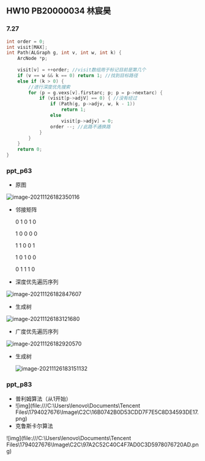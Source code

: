 ## HW10 PB20000034 林宸昊

### 7.27

```c
int order = 0;
int visit[MAX];
int Path(ALGraph g, int v, int w, int k) {
	ArcNode *p;
	
	visit[v] = ++order; //visit数组用于标记目前是第几个
	if (v == w && k == 0) return 1; //找到目标路径
	else if (k > 0) {
		//进行深度优先搜索
		for (p = g.vexs[v].firstarc; p; p = p->nextarc) {
			if (visit[p->adjV] == 0) { //没有经过
				if (Path(g, p->adjv, w, k - 1))
					return 1;
				else
					visit[p->adjv] = 0;
                order --; //此路不通换路
			}
		}
	}
	return 0;
}
```

### ppt_p63

- 原图

![image-20211126182350116](C:\Users\lenovo\AppData\Roaming\Typora\typora-user-images\image-20211126182350116.png)

- 邻接矩阵

  0 1 0 1 0

  1 0 0 0 0

  1 1 0 0 1

  1 0 1 0 0

  0 1 1 1 0

- 深度优先遍历序列

![image-20211126182847607](C:\Users\lenovo\AppData\Roaming\Typora\typora-user-images\image-20211126182847607.png)

- 生成树

![image-20211126183121680](C:\Users\lenovo\AppData\Roaming\Typora\typora-user-images\image-20211126183121680.png)

- 广度优先遍历序列

![image-20211126182920570](C:\Users\lenovo\AppData\Roaming\Typora\typora-user-images\image-20211126182920570.png)

- 生成树

  ![image-20211126183151132](C:\Users\lenovo\AppData\Roaming\Typora\typora-user-images\image-20211126183151132.png)

### ppt_p83

- 普利姆算法（从1开始）
- ![img](file:///C:\Users\lenovo\Documents\Tencent Files\1794027676\Image\C2C\16B0742B0D53CDD7F7E5C8D34593DE17.png)
- 克鲁斯卡尔算法

![img](file:///C:\Users\lenovo\Documents\Tencent Files\1794027676\Image\C2C\97A2C52C40C4F7AD0C3D5978076720AD.png)

